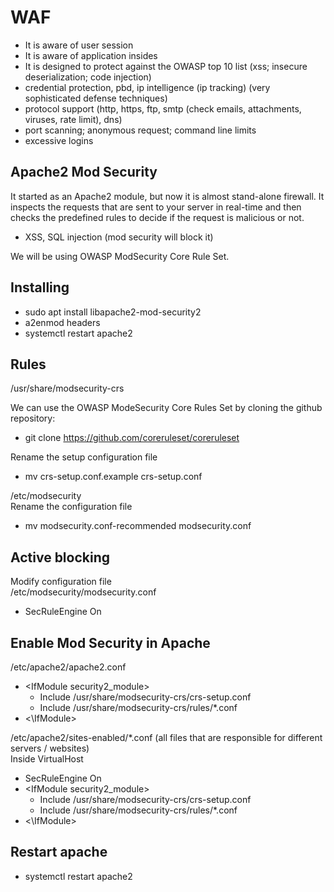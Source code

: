 # WAF
- It is aware of user session
- It is aware  of application insides
- It is designed to protect against the OWASP top 10 list (xss; insecure deserialization; code injection)
- credential protection, pbd, ip intelligence (ip tracking) (very sophisticated defense techniques)
- protocol support (http, https, ftp, smtp (check emails, attachments, viruses, rate limit), dns)
- port scanning; anonymous request; command line limits
- excessive logins

## Apache2 Mod Security
It started as an Apache2 module, but now it is almost stand-alone firewall. It inspects the requests that are sent to your server in real-time and then checks the predefined rules to decide if the request is malicious or not. 
- XSS, SQL injection (mod security will block it)  

We will be using OWASP ModSecurity Core Rule Set. 

## Installing
- sudo apt install libapache2-mod-security2
- a2enmod headers
- systemctl restart apache2

## Rules
/usr/share/modsecurity-crs

We can use the OWASP ModeSecurity Core Rules Set by cloning the github repository:
- git clone https://github.com/coreruleset/coreruleset  

Rename the setup configuration file
- mv crs-setup.conf.example crs-setup.conf  

/etc/modsecurity  
Rename the configuration file 
- mv modsecurity.conf-recommended modsecurity.conf

## Active blocking
Modify configuration file  
/etc/modsecurity/modsecurity.conf
- SecRuleEngine On

## Enable Mod Security in Apache
/etc/apache2/apache2.conf
- \<IfModule security2_module\>
  -  Include /usr/share/modsecurity-crs/crs-setup.conf
  -  Include /usr/share/modsecurity-crs/rules/*.conf 
- \<\IfModule\>  

/etc/apache2/sites-enabled/*.conf (all files that are responsible for different servers / websites)  
Inside VirtualHost
- SecRuleEngine On
- \<IfModule security2_module\>
  -  Include /usr/share/modsecurity-crs/crs-setup.conf
  -  Include /usr/share/modsecurity-crs/rules/*.conf 
- \<\IfModule\>

## Restart apache
- systemctl restart apache2
